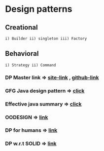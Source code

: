 # Design patterns

## Creational 
```
i) Builder ii) singleton iii) Factory
```
## Behavioral
```
i) Strategy ii) Command
```


### DP Master link  =>  [site-link](https://java-design-patterns.com/patterns/) ,  [github-link](https://github.com/iluwatar/java-design-patterns)
### GFG Java design pattern  =>  [click](https://www.geeksforgeeks.org/java-design-patterns/)
### Effective java summary  =>  [click](https://github.com/HugoMatilla/Effective-JAVA-Summary)
### OODESIGN  =>  [link](https://www.oodesign.com/)
### DP for humans  =>  [link](https://github.com/ajay109458/design-patterns-for-humans-java)
### DP w.r.t SOLID  =>  [link](https://www.ledjonbehluli.com/posts/wash-tunnel/introduction/)